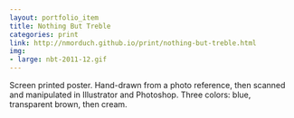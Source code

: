 ```yaml
---
layout: portfolio_item
title: Nothing But Treble
categories: print
link: http://nmorduch.github.io/print/nothing-but-treble.html
img: 
- large: nbt-2011-12.gif
---
```


Screen printed poster. Hand-drawn from a photo reference, then scanned and manipulated in Illustrator and Photoshop. Three colors: blue, transparent brown, then cream.
